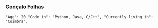 ### Gonçalo Folhas

`
  "Age": 20
  "Code in": "Python, Java, C/C++",
  "Currently living in": "Coimbra",
`

<!---
GFolhas/GFolhas is a ✨ special ✨ repository because its `README.md` (this file) appears on your GitHub profile.
You can click the Preview link to take a look at your changes.
--->

